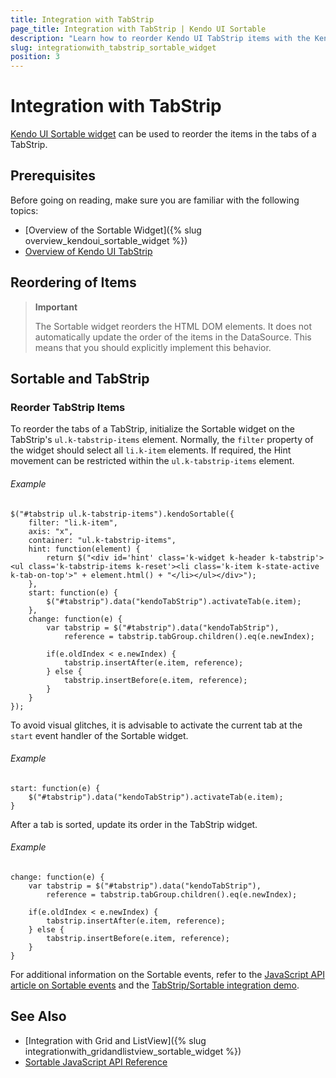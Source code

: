 ```yaml
---
title: Integration with TabStrip
page_title: Integration with TabStrip | Kendo UI Sortable
description: "Learn how to reorder Kendo UI TabStrip items with the Kendo UI Sortable widget."
slug: integrationwith_tabstrip_sortable_widget
position: 3
---
```


# Integration with TabStrip

[Kendo UI Sortable widget](http://demos.telerik.com/kendo-ui/sortable/index) can be used to reorder the items in the tabs of a TabStrip.

## Prerequisites

Before going on reading, make sure you are familiar with the following topics:

* [Overview of the Sortable Widget]({% slug overview_kendoui_sortable_widget %})
* [Overview of Kendo UI TabStrip](/web/tabstrip/overview)

## Reordering of Items

> **Important**
>
> The Sortable widget reorders the HTML DOM elements. It does not automatically update the order of the items in the DataSource. This means that you should explicitly implement this behavior.

## Sortable and TabStrip

### Reorder TabStrip Items

To reorder the tabs of a TabStrip, initialize the Sortable widget on the TabStrip's `ul.k-tabstrip-items` element. Normally, the `filter` property of the widget should select all `li.k-item` elements. If required, the Hint movement can be restricted within the `ul.k-tabstrip-items` element.

###### Example

    $("#tabstrip ul.k-tabstrip-items").kendoSortable({
        filter: "li.k-item",
        axis: "x",
        container: "ul.k-tabstrip-items",
        hint: function(element) {
            return $("<div id='hint' class='k-widget k-header k-tabstrip'><ul class='k-tabstrip-items k-reset'><li class='k-item k-state-active k-tab-on-top'>" + element.html() + "</li></ul></div>");
        },
        start: function(e) {
            $("#tabstrip").data("kendoTabStrip").activateTab(e.item);
        },
        change: function(e) {
            var tabstrip = $("#tabstrip").data("kendoTabStrip"),
                reference = tabstrip.tabGroup.children().eq(e.newIndex);

            if(e.oldIndex < e.newIndex) {
                tabstrip.insertAfter(e.item, reference);
            } else {
                tabstrip.insertBefore(e.item, reference);
            }
        }
    });

To avoid visual glitches, it is advisable to activate the current tab at the `start` event handler of the Sortable widget.

###### Example

    start: function(e) {
        $("#tabstrip").data("kendoTabStrip").activateTab(e.item);
    }

After a tab is sorted, update its order in the TabStrip widget.

###### Example

    change: function(e) {
        var tabstrip = $("#tabstrip").data("kendoTabStrip"),
            reference = tabstrip.tabGroup.children().eq(e.newIndex);

        if(e.oldIndex < e.newIndex) {
            tabstrip.insertAfter(e.item, reference);
        } else {
            tabstrip.insertBefore(e.item, reference);
        }
    }

For additional information on the Sortable events, refer to the [JavaScript API article on Sortable events](/api/javascript/ui/sortable#events) and the [TabStrip/Sortable integration demo](http://demos.telerik.com/kendo-ui/web/sortable/integration-tabstrip.html).

## See Also

* [Integration with Grid and ListView]({% slug integrationwith_gridandlistview_sortable_widget %})
* [Sortable JavaScript API Reference](/api/javascript/ui/sortable)
